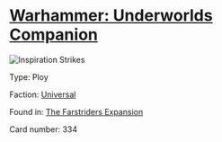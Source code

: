 # [Warhammer: Underworlds Companion](https://guidokessels.github.io/wh-underworlds)

  

![Inspiration Strikes](https://warhammerunderworlds.com/wp-content/uploads/sites/6/2018/03/334_ENG.png)



Type: Ploy

Faction: [Universal](https://guidokessels.github.io/wh-underworlds/factions/universal.md)

Found in: [The Farstriders Expansion](https://guidokessels.github.io/wh-underworlds/locations/the-farstriders-expansion.md)

Card number: 334
